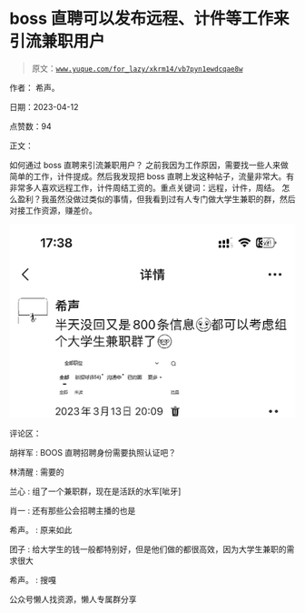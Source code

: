 # boss 直聘可以发布远程、计件等工作来引流兼职用户

> 原文：[`www.yuque.com/for_lazy/xkrm14/vb7pyn1ewdcqae8w`](https://www.yuque.com/for_lazy/xkrm14/vb7pyn1ewdcqae8w)



作者： 希声。



日期：2023-04-12



点赞数：94

<ne-card data-card-name="hr" data-card-type="block" id="TwFCU" data-event-boundary="card">

正文：



如何通过 boss 直聘来引流兼职用户？ 之前我因为工作原因，需要找一些人来做简单的工作，计件提成。然后我发现把 boss 直聘上发这种帖子，流量非常大。有非常多人喜欢远程工作，计件周结工资的。重点关键词：远程，计件，周结。 怎么盈利？我虽然没做过类似的事情，但我看到过有人专门做大学生兼职的群，然后对接工作资源，赚差价。



<ne-card data-card-name="image" data-card-type="inline" id="KMAcA" data-event-boundary="card">![](img/d5ae7faaaecbb329fac8a57e5e28b928.png)</ne-card>

<ne-card data-card-name="hr" data-card-type="block" id="IFwtb" data-event-boundary="card">

评论区：



胡祥军 : BOOS 直聘招聘身份需要执照认证吧？



林清醒 : 需要的



兰心 : 组了一个兼职群，现在是活跃的水军[呲牙]



肖一 : 还有那些公会招聘主播的也是



希声。 : 原来如此



团子 : 给大学生的钱一般都特别好，但是他们做的都很高效，因为大学生兼职的需求很大



希声。 : 搜嘎

<ne-card data-card-name="hr" data-card-type="block" id="QWNzO" data-event-boundary="card">

公众号懒人找资源，懒人专属群分享

</ne-card></ne-card></ne-card>